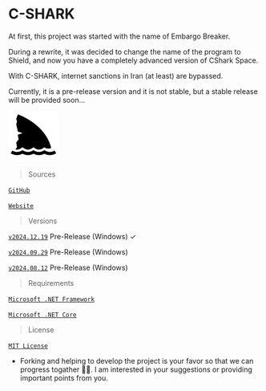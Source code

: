 # C-SHARK

At first, this project was started with the name of Embargo Breaker.

During a rewrite, it was decided to change the name of the program to Shield, and now you have a completely advanced
version of CShark Space.

With C-SHARK, internet sanctions in Iran (at least) are bypassed.

Currently, it is a pre-release version and it is not stable, but a stable release will be provided soon...

<img src="https://github.com/b-daarr/C-SHARK/blob/main/shark.png" />

> Sources

[`GitHub`](https://github.com/b-daarr/CShark/blob/main/README.md#cshark-)

[`Website`](http://cshark.space)

> Versions

[`v2024.12.19`](https://github.com/b-daarr/C-SHARK/releases/tag/v2024.12.19) Pre-Release (Windows) ✓

[`v2024.09.29`](https://github.com/b-daarr/C-SHARK/releases/tag/v2024.09.29) Pre-Release (Windows)

[`v2024.08.12`](https://github.com/b-daarr/C-SHARK/releases/tag/v2024.08.12) Pre-Release (Windows)

> Requirements

[`Microsoft .NET Framework`](https://dotnet.microsoft.com/en-us/download/dotnet-framework)

[`Microsoft .NET Core`](https://dotnet.microsoft.com/en-us/download)

> License

[`MIT License`](https://github.com/b-daarr/CShark/blob/804a1989c2fb3b1706ded60a978b58bd98211d90/LICENSE)

+ Forking and helping to develop the project is your favor so that we can progress togather 🙏🏻.
  I am interested in your suggestions or providing important points from you.
